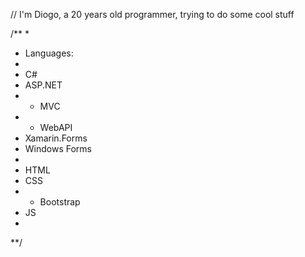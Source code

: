 // I'm Diogo, a 20 years old programmer, trying to do some cool stuff

/**
*
* Languages:
* 
* C#
* ASP.NET
*    - MVC
*    - WebAPI
* Xamarin.Forms
* Windows Forms
*
* HTML <br /> 
* CSS <br />
*    - Bootstrap <br />
* JS <br />
*
**/
